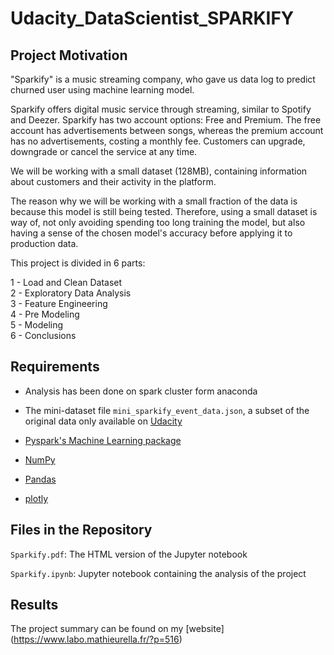 # Udacity_DataScientist_SPARKIFY

## Project Motivation
"Sparkify" is a music streaming company, who gave us data log to predict churned user using machine learning model.

Sparkify offers digital music service through streaming, similar to Spotify and Deezer. Sparkify has two account options: Free and Premium. The free account has advertisements between songs, whereas the premium account has no advertisements, costing a monthly fee. Customers can upgrade, downgrade or cancel the service at any time. 

We will be working with a small dataset (128MB), containing information about customers and their activity in the platform.

The reason why we will be working with a small fraction of the data is because this model is still being tested. Therefore, using a small dataset is way of, not only avoiding spending too long training the model, but also having a sense of the chosen model's accuracy before applying it to production data.

This project is divided in 6 parts:

1 - Load and Clean Dataset
</br>
2 - Exploratory Data Analysis
</br>
3 - Feature Engineering
</br>
4 - Pre Modeling
</br>
5 - Modeling
</br>
6 - Conclusions


## Requirements
 - Analysis has been done on spark cluster form anaconda

- The mini-dataset file `mini_sparkify_event_data.json`, a subset of the original data only available on [Udacity](www.udacity.com)
- [Pyspark's Machine Learning package](https://spark.apache.org/docs/2.3.1/api/python/pyspark.ml.html)
- [NumPy](http://www.numpy.org/)
- [Pandas](http://pandas.pydata.org)
- [plotly](https://plotly.com)

## Files in the Repository
`Sparkify.pdf`: The HTML version of the Jupyter notebook

`Sparkify.ipynb`: Jupyter notebook containing the analysis of the project

## Results
The project summary can be found on my [website] (https://www.labo.mathieurella.fr/?p=516)
